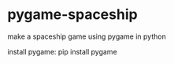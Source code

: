 # pygame-spaceship

make a spaceship game using pygame in python 

install pygame: pip install pygame 
